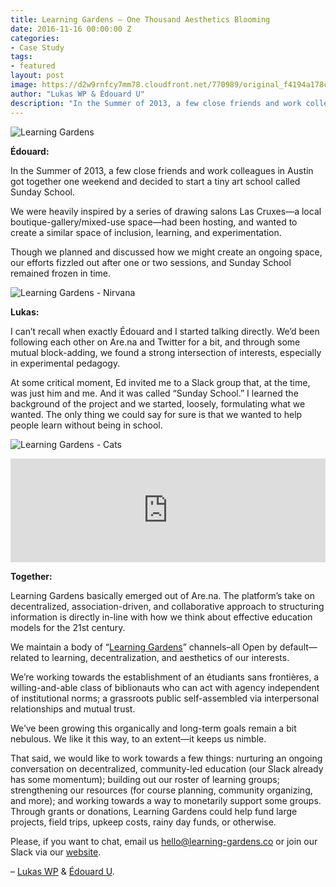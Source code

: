 ```yaml
---
title: Learning Gardens – One Thousand Aesthetics Blooming
date: 2016-11-16 00:00:00 Z
categories:
- Case Study
tags:
- featured
layout: post
image: https://d2w9rnfcy7mm78.cloudfront.net/770989/original_f4194a178c9f5e2a8bbd09c085e13a27.jpg
author: "Lukas WP & Édouard U"
description: "In the Summer of 2013, a few close friends and work colleagues in Austin got together one weekend and decided to start a tiny art school called Sunday School."
---
```


![Learning Gardens][body]

**Édouard:**

In the Summer of 2013, a few close friends and work colleagues in Austin got together one weekend and decided to start a tiny art school called Sunday School.

We were heavily inspired by a series of drawing salons Las Cruxes—a local boutique-gallery/mixed-use space—had been hosting, and wanted to create a similar space of inclusion, learning, and experimentation. 

Though we planned and discussed how we might create an ongoing space, our efforts fizzled out after one or two sessions, and Sunday School remained frozen in time.

![Learning Gardens - Nirvana][nirvana]

**Lukas:**

I can’t recall when exactly Édouard and I started talking directly. We’d been following each other on Are.na and Twitter for a bit, and through some mutual block-adding, we found a strong intersection of interests, especially in experimental pedagogy.

At some critical moment, Ed invited me to a Slack group that, at the time, was just him and me. And it was called “Sunday School.” I learned the background of the project and we started, loosely, formulating what we wanted. The only thing we could say for sure is that we wanted to help people learn without being in school. 

![Learning Gardens - Cats][cats]

<iframe width="100%" height="166" scrolling="no" frameborder="no" src="https://w.soundcloud.com/player/?url=https%3A//api.soundcloud.com/tracks/293256143&amp;color=ff5500&amp;auto_play=false&amp;hide_related=false&amp;show_comments=true&amp;show_user=true&amp;show_reposts=false"></iframe>

**Together:**

Learning Gardens basically emerged  out of Are.na. The platform’s take on decentralized, association-driven, and collaborative approach to structuring information is directly in-line with how we think about effective education models for the 21st century.

We maintain a body of “[Learning Gardens][Learning Gardens channel]” channels–all Open by default—related to learning, decentralization, and aesthetics of our interests.

We’re working towards the establishment of an étudiants sans frontières, a willing-and-able class of biblionauts who can act with agency independent of institutional norms; a grassroots public self-assembled via interpersonal relationships and mutual trust.

We’ve been growing this organically and long-term goals remain a bit nebulous. We like it this way, to an extent—it keeps us nimble.

That said, we would like to work towards a few things: nurturing an ongoing conversation on decentralized, community-led education (our Slack already has some momentum); building out our roster of learning groups; strengthening our resources (for course planning, community organizing, and more); and working towards a way to monetarily support some groups. Through grants or donations, Learning Gardens could help fund large projects, field trips, upkeep costs, rainy day funds, or otherwise.

Please, if you want to chat, email us [hello@learning-gardens.co][Learning Gardens email] or join our Slack via our [website][Learning Gardens website].

– [Lukas WP][lukas] & [Édouard U][ed].

[nirvana]:        https://d2w9rnfcy7mm78.cloudfront.net/770996/original_9e0b4a0ea7b404b48ca16114d7777f87.png
[body]:   https://d2w9rnfcy7mm78.cloudfront.net/770997/original_a9bfd97666c972069791a266c1df3c6d.jpg
[cats]: https://d2w9rnfcy7mm78.cloudfront.net/770998/original_d961e3ab8d57de302dfd2508b9e78824.gif
[Learning Gardens channel]: https://www.are.na/edouard-u/learning-gardens
[Learning Gardens website]: http://learning-gardens.co/
[Learning Gardens email]: mailto://hello@learning-gardens.co
[ed]: https://www.are.na/edouard-u
[lukas]: https://www.are.na/lukas-wp
